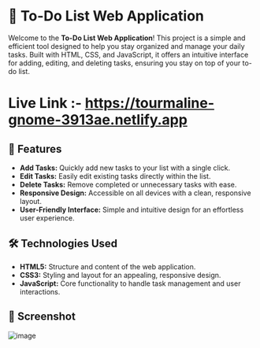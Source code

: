 # 📝 To-Do List Web Application

Welcome to the **To-Do List Web Application**! This project is a simple and efficient tool designed to help you stay organized and manage your daily tasks. Built with HTML, CSS, and JavaScript, it offers an intuitive interface for adding, editing, and deleting tasks, ensuring you stay on top of your to-do list.

# Live Link :- https://tourmaline-gnome-3913ae.netlify.app

## 🚀 Features

- **Add Tasks:** Quickly add new tasks to your list with a single click.
- **Edit Tasks:** Easily edit existing tasks directly within the list.
- **Delete Tasks:** Remove completed or unnecessary tasks with ease.
- **Responsive Design:** Accessible on all devices with a clean, responsive layout.
- **User-Friendly Interface:** Simple and intuitive design for an effortless user experience.

## 🛠️ Technologies Used

- **HTML5:** Structure and content of the web application.
- **CSS3:** Styling and layout for an appealing, responsive design.
- **JavaScript:** Core functionality to handle task management and user interactions.

## 📸 Screenshot

![image](https://github.com/user-attachments/assets/4d63d64c-8bf9-490e-8437-d64d4c1b301f)

